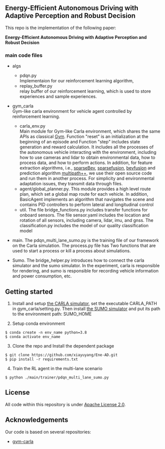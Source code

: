 ## Energy-Efficient Autonomous Driving with Adaptive Perception and Robust Decision



This repo is the implementation of the following paper:

**Energy-Efficient Autonomous Driving with Adaptive Perception and Robust Decision**  


### main code files
- algs<br>
    - pdqn.py<br>
       Implementaion for our reinforcement learning algorithm, 
    - replay_buffer.py<br>
       relay buffer of our reinforcement learning, which is used to store experiences and sample experiences.  
       
- gym_carla<br>
Gym-like carla environment for vehicle agent controlled by reinforcement learning.
    - carla_env.py<br>
    Main module for Gym-like Carla environment, which shares the same APIs as classical [Gym](https://gymnasium.farama.org/).
    Function "reset" is an initialization at the beginning of an episode and Function "step" includes state generation and reward calculation. It includes all the processes of the autonomous vehicle interacting with the environment, including how to use cameras and lidar to obtain environmental data, how to process data, and how to perform actions. In addition, for feature extraction algorithms, i.e., [sparseBev](https://github.com/MCG-NJU/SparseBEV), [sparsefusion](https://github.com/yichen928/SparseFusion), [bevfusion](https://github.com/mit-han-lab/bevfusion) and prediction algorithm [multipath++](https://github.com/stepankonev/waymo-motion-prediction-challenge-2022-multipath-plus-plus), we use their open source code and run them in another process. For simplicity and environmental adaptation issues, they transmit data through files.
    - agent/global_planner.py.
        This module provides a high level route plan, which set a global map route for each vehicle. In addition, BasicAgent implements an algorithm that navigates the scene and contains PID controllers to perform lateral and longitudinal control
    - util. The file bridge_functions.py includes transfer functions for onboard sensors. The file sensor.yaml includes the location and rotation of all sensors, including camera, lidar, imu, and gnss. The classification.py includes the model of our quality classification model
- main.
    The pdqn_multi_lane_sumo.py is the training file of our framework on the Carla simulation. The process.py file has Two functions that are used to start a process or kill a process about simulations.
- Sumo. The bridge_helper.py introduces how to connect the carla simulator and the sumo simulator. In the experiment, carla is responsible for rendering, and sumo is responsible for recording vehicle information and power consumption, etc.

 

## Getting started
1. Install and setup [the CARLA simulator](https://carla.readthedocs.io/en/latest/start_quickstart/#a-debian-carla-installation), set the executable CARLA_PATH in gym_carla/setting.py. Then install [the SUMO simulator](https://sumo.dlr.de/docs/index.html#introduction) and put its path to the environment path: SUMO_HOME

2. Setup conda environment
```shell
$ conda create -n env_name python=3.8
$ conda activate env_name
```
3. Clone the repo and Install the dependent package
```shell
$ git clone https://github.com/xiayuyang/Ene-AD.git
$ pip install -r requirements.txt
```
4. Train the RL agent in the multi-lane scenario
```shell
$ python ./main/trainer/pdqn_multi_lane_sumo.py
```

## License
All code within this repository is under [Apache License 2.0](https://www.apache.org/licenses/LICENSE-2.0).

## Acknowledgements
Our code is based on several repositories:
- [gym-carla](https://github.com/cjy1992/gym-carla.git)
